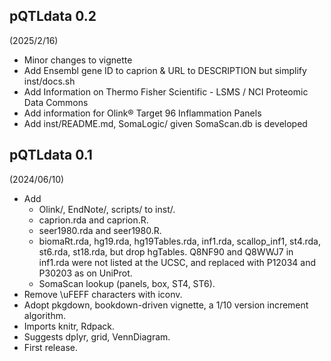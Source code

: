 ## pQTLdata 0.2

(2025/2/16)

* Minor changes to vignette
* Add Ensembl gene ID to caprion & URL to DESCRIPTION but simplify inst/docs.sh
* Add Information on Thermo Fisher Scientific - LSMS / NCI Proteomic Data Commons
* Add information for Olink® Target 96 Inflammation Panels
* Add inst/README.md, SomaLogic/ given SomaScan.db is developed

## pQTLdata 0.1

(2024/06/10)

* Add
    - Olink/, EndNote/, scripts/ to inst/.
    - caprion.rda and caprion.R.
    - seer1980.rda and seer1980.R.
    - biomaRt.rda, hg19.rda, hg19Tables.rda, inf1.rda, scallop_inf1, st4.rda, st6.rda, st18.rda, but drop hgTables.
      Q8NF90 and Q8WWJ7 in inf1.rda were not listed at the UCSC, and replaced with P12034 and P30203 as on UniProt.
    - SomaScan lookup (panels, box, ST4, ST6).
* Remove \uFEFF characters with iconv.
* Adopt pkgdown, bookdown-driven vignette, a 1/10 version increment algorithm.
* Imports knitr, Rdpack.
* Suggests dplyr, grid, VennDiagram.
* First release.
